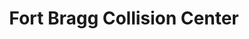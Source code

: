 ---
title: "Fort Bragg Collision Center"
url: /spring-lake/fort-bragg-collision-center/
shop: car repair
---